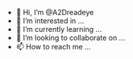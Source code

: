 - 👋 Hi, I’m @A2Dreadeye
- 👀 I’m interested in ...
- 🌱 I’m currently learning ...
- 💞️ I’m looking to collaborate on ...
- 📫 How to reach me ...

<!---
A2Dreadeye/A2Dreadeye is a ✨ special ✨ repository because its `README.md` (this file) appears on your GitHub profile.
You can click the Preview link to take a look at your changes.
--->
